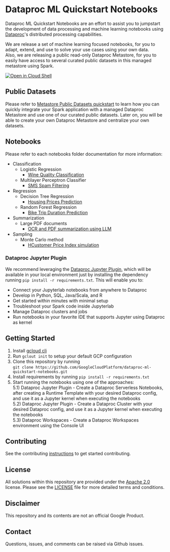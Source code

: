 # Dataproc ML Quickstart Notebooks

Dataproc ML Quickstart Notebooks are an effort to assist you to jumpstart the development of data processing and machine learning notebooks using [Dataproc](https://cloud.google.com/dataproc/)'s distributed processing capabilities.  

We are release a set of machine learning focused notebooks, for you to adapt, extend, and use to solve your use cases using your own data.  
Also, we are releasing a public read-only Dataproc Metastore, for you to easily have access to several curated public datasets in this managed metastore using Spark.  

[![Open in Cloud Shell](http://gstatic.com/cloudssh/images/open-btn.svg)](https://console.cloud.google.com/cloudshell/editor)

## Public Datasets
Please refer to [Metastore Public Datasets quickstart](./public_datasets/dataproc_metastore/metastore_public_datasets_quickstart.ipynb) to learn how you can quickly integrate your Spark application with a managed Dataproc Metastore and use one of our curated public datasets. Later on, you will be able to create your own Dataproc Metastore and centralize your own datasets.

## Notebooks
Please refer to each notebooks folder documentation for more information:
* Classification
    * Logistic Regression
        * [Wine Quality Classification](./classification/logistic_regression/wine_quality_classification_mlr.ipynb)
    * Multilayer Perceptron Classifier
        * [SMS Spam Filtering](./classification/multilayer_perceptron_classifier/sms_spam_filtering.ipynb)
* Regression
  * Decision Tree Regression
    * [Housing Prices Prediction](./regression/decision_tree_regression/housing_prices_prediction.ipynb)
  * Random Forest Regression
    * [Bike Trip Duration Prediction](./regression/random_forest_regression/bike_trip_duration_prediction.ipynb)
* Summarization
    * Large PDF documents
        * [OCR and PDF summarization using LLM](./summarization/large_pdf_documents/ocr_contract_summarization_llm.ipynb)
* Sampling
  * Monte Carlo method
    * [HCustomer Price Index simulation](./sampling/monte_carlo/customer_price_index.ipynb)

### Dataproc Jupyter Plugin

We recommend leveraging the [Dataproc Jupyter Plugin](https://github.com/GoogleCloudDataproc/dataproc-jupyter-plugin), which will be available in your local environment just by installing the dependency running ```pip install -r requirements.txt```. This will enable you to:

- Connect your Jupyterlab notebooks from anywhere to Dataproc
- Develop in Python, SQL, Java/Scala, and R
- Get started within minutes with minimal setup
- Troubleshoot your Spark code inside Jupyterlab
- Manage Dataproc clusters and jobs
- Run notebooks in your favorite IDE that supports Jupyter using Dataproc as kernel

## Getting Started 

1) Install [gcloud cli](https://cloud.google.com/sdk/docs/install)
2) Run ```gclout init``` to setup your default GCP configuration
3) Clone this repository by running  
     ```git clone https://github.com/GoogleCloudPlatform/dataproc-ml-quickstart-notebooks.git```
4) Install requirements by running ```pip install -r requirements.txt```
5) Start running the notebooks using one of the approaches:  
   5.1) Dataproc Jupyter Plugin - Create a Dataproc Serverless Notebooks, after creating a Runtime Template with your desired Dataproc config, and use it as a Jupyter kernel when executing the notebooks    
   5.2) Dataproc Jupyter Plugin - Create a Dataproc Cluster with your desired Dataproc config, and use it as a Jupyter kernel when executing the notebooks  
   5.3) Dataproc Workspaces - Create a Dataproc Workspaces environment using the Console UI  

## Contributing
See the contributing [instructions](./CONTRIBUTING.md) to get started contributing.

## License
All solutions within this repository are provided under the [Apache 2.0](https://www.apache.org/licenses/LICENSE-2.0) license. Please see the [LICENSE](/LICENSE) file for more detailed terms and conditions.

## Disclaimer
This repository and its contents are not an official Google Product.

## Contact
Questions, issues, and comments can be raised via Github issues.
